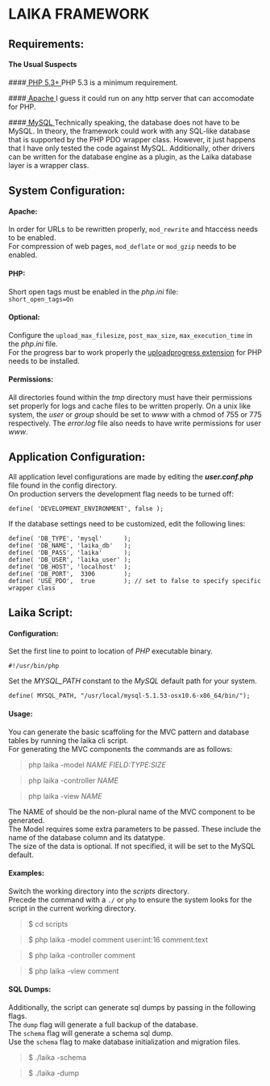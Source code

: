 LAIKA FRAMEWORK
===============

Requirements:
-------------
#### The Usual Suspects ####

####[ PHP 5.3+ ]( http://php.net/       )
PHP 5.3 is a minimum requirement.

####[ Apache   ]( http://apache.org/    )
I guess it could run on any http server that can accomodate for PHP.

####[ MySQL    ]( http://www.mysql.com/ ) 
Technically speaking, the database does not have to be MySQL.
In theory, the framework could work with any SQL-like database that is supported by the PHP PDO wrapper class.
However, it just happens that I have only tested the code against MySQL. 
Additionally, other drivers can be written for the database engine as a plugin, as the Laika database layer is a wrapper class.


System Configuration:
---------------------

#### Apache:
In order for URLs to be rewritten properly, `mod_rewrite` and htaccess needs to be enabled.   
For compression of web pages, `mod_deflate` or `mod_gzip` needs to be enabled. 


#### PHP:
Short open tags must be enabled in the *php.ini* file:  
`short_open_tags=On`


#### Optional:
Configure the `upload_max_filesize`, `post_max_size`, `max_execution_time` in the *php.ini* file.  
For the progress bar to work properly the [uploadprogress extension](http://pecl.php.net/package/uploadprogress) for PHP needs to be installed.


#### Permissions:
All directories found within the *tmp* directory must have their permissions set properly for logs and cache files to be written properly. On a unix like system, the *user* or *group* should be set to *www* with a chmod of 755 or 775 respectively. The *error.log* file also needs to have write permissions for user *www*.



Application Configuration:
--------------------------

All application level configurations are made by editing the ***user.conf.php*** file found in the config directory.  
On production servers the development flag needs to be turned off:  
    
    define( 'DEVELOPMENT_ENVIRONMENT', false );
    

If the database settings need to be customized, edit the following lines:

    define( 'DB_TYPE', 'mysql'      );
    define( 'DB_NAME', 'laika_db'   );
    define( 'DB_PASS', 'laika'      );
    define( 'DB_USER', 'laika_user' );
    define( 'DB_HOST', 'localhost'  );
    define( 'DB_PORT',  3306        );
    define( 'USE_PDO',  true        ); // set to false to specify specific wrapper class



Laika Script:
-------------

#### Configuration:
Set the first line to point to location of *PHP* executable binary.  

    #!/usr/bin/php  

Set the *MYSQL_PATH* constant to the *MySQL* default path for your system.
   
    define( MYSQL_PATH, "/usr/local/mysql-5.1.53-osx10.6-x86_64/bin/");


#### Usage:
You can generate the basic scaffoling for the MVC pattern and database tables by running the laika cli script.  
For generating the MVC components the commands are as follows:  

> php laika -model *NAME FIELD:TYPE:SIZE*  

> php laika -controller *NAME*  

> php laika -view *NAME*  

The NAME of should be the non-plural name of the MVC component to be generated.  
The Model requires some extra parameters to be passed. These include the name of the database column and its datatype.  
The size of the data is optional. If not specified, it will be set to the MySQL default.

#### Examples:
Switch the working directory into the *scripts* directory.  
Precede the command with a `./` or `php` to ensure the system looks for the script in the current working directory.   

> $ cd scripts

> $ php laika -model comment user:int:16 comment:text

> $ php laika -controller comment

> $ php laika -view comment


#### SQL Dumps:
Additionally, the script can generate sql dumps by passing in the following flags.  
The `dump` flag will generate a full backup of the database.  
The `schema` flag will generate a schema sql dump.  
Use the `schema` flag to make database initialization and migration files.

> $ ./laika -schema

> $ ./laika -dump